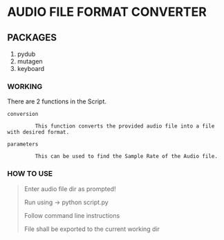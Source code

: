 # AUDIO FILE FORMAT CONVERTER 

## PACKAGES
1. pydub
2. mutagen
3. keyboard

### WORKING 

There are 2 functions in the Script.

    conversion

             This function converts the provided audio file into a file with desired format.

    parameters

             This can be used to find the Sample Rate of the Audio file.

### HOW TO USE
<blockquote>        
 
 Enter audio file dir as prompted!

 Run using -> python script.py

 Follow command line instructions

 File shall be exported to the current working dir

